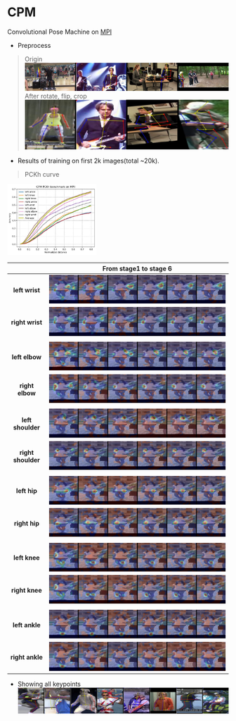 # CPM
Convolutional Pose Machine on [MPI](http://human-pose.mpi-inf.mpg.de/)

* Preprocess
 > Origin <img src="https://github.com/lyuheng/CPM/blob/master/imgs/ori_cat.jpg" >
 > After rotate, flip, crop  <img src="https://github.com/lyuheng/CPM/blob/master/imgs/crop_cat.jpg" >
 
* Results of training on first 2k images(total ~20k).

 >PCKh curve
<img src="https://github.com/lyuheng/CPM/blob/master/imgs/PCKh.jpg" width="40%" height="40%" >

|    | From stage1 to stage 6 | 
|:--:|:--:|
|**left wrist**   |   ![](https://github.com/lyuheng/CPM/blob/master/imgs/right%20wrist_stages.jpg) | 
|**right wrist**  |   ![](https://github.com/lyuheng/CPM/blob/master/imgs/left%20wrist_stages.jpg)  |
|    |        | 
| **left elbow**  | ![](https://github.com/lyuheng/CPM/blob/master/imgs/right%20elbow_stages.jpg) | 
| **right elbow** | ![](https://github.com/lyuheng/CPM/blob/master/imgs/left%20elbow_stages.jpg) | 
|  |          | 
| **left shoulder** | ![](https://github.com/lyuheng/CPM/blob/master/imgs/right%20shoulder_stages.jpg) | 
| **right shoulder** | ![](https://github.com/lyuheng/CPM/blob/master/imgs/left%20shoulder_stages.jpg) | 
|   |        | 
| **left hip** | ![](https://github.com/lyuheng/CPM/blob/master/imgs/right%20hip_stages.jpg)  | 
| **right hip** | ![](https://github.com/lyuheng/CPM/blob/master/imgs/left%20hip_stages.jpg)  |
|  |       | 
| **left knee** | ![](https://github.com/lyuheng/CPM/blob/master/imgs/right%20knee_stages.jpg)  | 
| **right knee** | ![](https://github.com/lyuheng/CPM/blob/master/imgs/left%20knee_stages.jpg)  |
|   |      | 
| **left ankle** | ![](https://github.com/lyuheng/CPM/blob/master/imgs/right%20ankle_stages.jpg)  | 
| **right ankle** | ![](https://github.com/lyuheng/CPM/blob/master/imgs/left%20ankle_stages.jpg)  | 

* Showing all keypoints
![](https://github.com/lyuheng/CPM/blob/master/imgs/res_cat.jpg)
